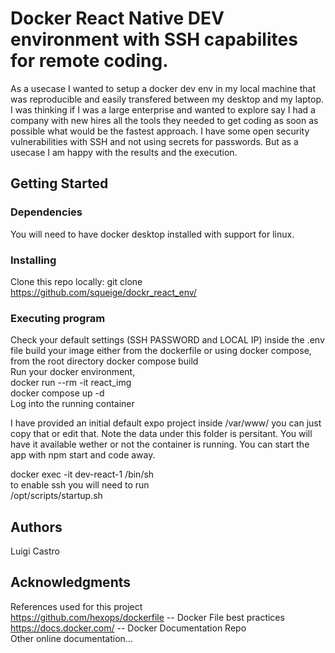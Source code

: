 # Docker React Native DEV environment with SSH capabilites for remote coding.

As a usecase I wanted to setup a docker dev env in my local machine that was reproducible and easily transfered between my desktop and my laptop. I was thinking if I was a large enterprise and wanted to explore say I had a company with new hires all the tools they needed to get coding as soon as possible what would be the fastest approach. I have some open security vulnerabilities with SSH and not using secrets for passwords. But as a usecase I am happy with the results and the execution.
## Getting Started

### Dependencies

You will need to have docker desktop installed with support for linux. 

### Installing

Clone this repo locally:
git clone https://github.com/squeige/dockr_react_env/

### Executing program
Check your default settings (SSH PASSWORD and LOCAL IP) inside the .env file
build your image either from the dockerfile or using docker compose, from the root directory 
  docker compose build<br />
Run your docker environment,<br />
  docker run --rm -it react_img<br />
  docker compose up -d<br />
Log into the running container<br />

I have provided an initial default expo project inside /var/www/ you can just copy that or edit that. Note the data under this folder is persitant. You will have it available wether or not the container is running.
You can start the app with npm start and code away.

docker exec -it dev-react-1 /bin/sh<br />
to enable ssh you will need to run<br />
/opt/scripts/startup.sh<br />



## Authors

Luigi Castro

## Acknowledgments

References used for this project<br />
https://github.com/hexops/dockerfile -- Docker File best practices<br />
https://docs.docker.com/ -- Docker Documentation Repo<br />
Other online documentation... <br />


